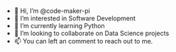 - 👋 Hi, I’m @code-maker-pi
- 👀 I’m interested in Software Development
- 🌱 I’m currently learning Python
- 💞️ I’m looking to collaborate on Data Science projects
- 📫 You can left an comment to reach out to me.

<!---
code-maker-pi/code-maker-pi is a ✨ special ✨ repository because its `README.md` (this file) appears on your GitHub profile.
You can click the Preview link to take a look at your changes.
--->
